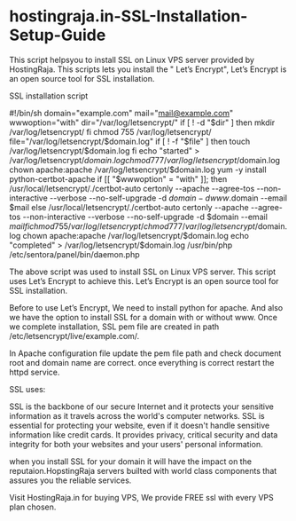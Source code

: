 # hostingraja.in-SSL-Installation-Setup-Guide
This script helpsyou to install SSL on Linux VPS server provided by HostingRaja.  This scripts lets  you install the " Let’s Encrypt", Let’s Encrypt is an open source tool for SSL installation.

SSL installation script 

#!/bin/sh
domain="example.com"
mail="mail@example.com"
wwwoption="with"
dir="/var/log/letsencrypt/"
if [ ! -d "$dir" ]
then
        mkdir /var/log/letsencrypt/
fi
chmod 755 /var/log/letsencrypt/
file="/var/log/letsencrypt/$domain.log"
if [ ! -f "$file" ]
then
        touch /var/log/letsencrypt/$domain.log
fi
echo "started" > /var/log/letsencrypt/$domain.log
chmod 777 /var/log/letsencrypt/$domain.log
chown apache:apache /var/log/letsencrypt/$domain.log
yum -y install python-certbot-apache
if  [[ "$wwwoption" = "with" ]]; then
/usr/local/letsencrypt/./certbot-auto certonly --apache --agree-tos --non-interactive --verbose --no-self-upgrade -d $domain -d www.$domain --email $mail
else
/usr/local/letsencrypt/./certbot-auto certonly --apache --agree-tos --non-interactive --verbose --no-self-upgrade -d $domain --email $mail
fi
chmod 755 /var/log/letsencrypt/
chmod 777 /var/log/letsencrypt/$domain.log
chown apache:apache /var/log/letsencrypt/$domain.log
echo "completed" > /var/log/letsencrypt/$domain.log
/usr/bin/php /etc/sentora/panel/bin/daemon.php

The above script was used to install SSL on Linux VPS server.  This script uses Let’s Encrypt to achieve this. Let’s Encrypt is an open source tool for SSL installation.

Before to use Let’s Encrypt,  We need to install python for apache. And also we have the option to install SSL for a domain with or without www. Once we complete installation, SSL pem file are created in path /etc/letsencrypt/live/example.com/.

In Apache configuration file update the pem file path and check document root and domain name are correct.  once everything is  correct restart the httpd service.

SSL uses:

SSL is the backbone of our secure Internet and it protects your sensitive information as it travels across the world's computer networks. SSL is essential for protecting your website, even if it doesn't handle sensitive information like credit cards. It provides privacy, critical security and data integrity for both your websites and your users' personal information.

when you install SSL for your domain it will have the impact on the reputaion.HopstingRaja servers builted with world class components that assures you the reliable services.

Visit HostingRaja.in for buying VPS, We provide FREE ssl with every VPS plan chosen.
